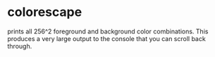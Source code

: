 # colorescape
prints all 256^2 foreground and background color combinations. This produces a very large output to the console that you can scroll back through.
